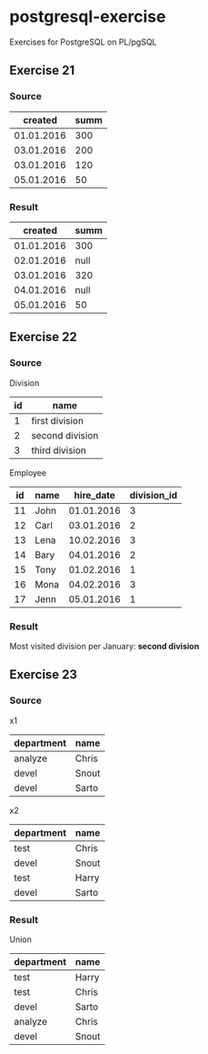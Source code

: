 postgresql-exercise
===

Exercises for PostgreSQL on PL/pgSQL

Exercise 21
---

### Source

created    | summ
--------   | ----
01.01.2016 | 300
03.01.2016 | 200
03.01.2016 | 120
05.01.2016 | 50


### Result

created    | summ
-------    | ----
01.01.2016 | 300
02.01.2016 | null
03.01.2016 | 320
04.01.2016 | null
05.01.2016 | 50


Exercise 22
---

### Source

Division

id  | name
--- | ---
1   | first division
2   | second division
3   | third division

Employee

id  | name | hire_date  | division_id
--- | ---- | ---------  | -----------
11  | John | 01.01.2016 | 3
12  | Carl | 03.01.2016 | 2
13  | Lena | 10.02.2016 | 3
14  | Bary | 04.01.2016 | 2
15  | Tony | 01.02.2016 | 1
16  | Mona | 04.02.2016 | 3
17  | Jenn | 05.01.2016 | 1


### Result

Most visited division per January: **second division**


Exercise 23
---

### Source

x1

department | name
---------- | ----
analyze    | Chris
devel      | Snout
devel      | Sarto


x2

department | name
---------- | ----
test       | Chris
devel      | Snout
test       | Harry
devel      | Sarto


### Result

Union

department | name
---------  | -------
   test    | Harry
   test    | Chris
   devel   | Sarto
   analyze | Chris
   devel   | Snout
